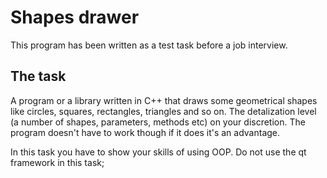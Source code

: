Shapes drawer
=============

This program has been written as a test task before a job interview.

The task
--------

A program or a library written in C++ that draws some geometrical shapes like circles, squares, rectangles, triangles and so on. The detalization level (a number of shapes, parameters, methods etc) on your discretion.
The program doesn't have to work though if it does it's an advantage.

In this task you have to show your skills of using OOP. Do not use the qt framework in this task;